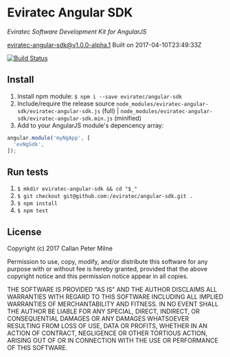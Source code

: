 # Eviratec Angular SDK

*Eviratec Software Development Kit for AngularJS*

eviratec-angular-sdk@v1.0.0-alpha.1
Built on 2017-04-10T23:49:33Z

[![Build Status](https://travis-ci.org/eviratec/angular-sdk.svg?branch=master)](https://travis-ci.org/eviratec/angular-sdk)

## Install

1. Install npm module: `$ npm i --save eviratec/angular-sdk`
2. Include/require the release source `node_modules/eviratec-angular-sdk/eviratec-angular-sdk.js` (full) | `node_modules/eviratec-angular-sdk/eviratec-angular-sdk.min.js` (minified)
3. Add to your AngularJS module's depencency array: 
  ```javascript
  angular.module('myNgApp', [
    'evNgSdk',
  ]);
  ```

## Run tests

1. `$ mkdir eviratec-angular-sdk && cd "$_"`
2. `$ git checkout git@github.com:/eviratec/angular-sdk.git .`
3. `$ npm install`
4. `$ npm test`

## License

Copyright (c) 2017 Callan Peter Milne

Permission to use, copy, modify, and/or distribute this software for any purpose with or without fee is hereby granted, provided that the above copyright notice and this permission notice appear in all copies.

THE SOFTWARE IS PROVIDED "AS IS" AND THE AUTHOR DISCLAIMS ALL WARRANTIES WITH REGARD TO THIS SOFTWARE INCLUDING ALL IMPLIED WARRANTIES OF MERCHANTABILITY AND FITNESS. IN NO EVENT SHALL THE AUTHOR BE LIABLE FOR ANY SPECIAL, DIRECT, INDIRECT, OR CONSEQUENTIAL DAMAGES OR ANY DAMAGES WHATSOEVER RESULTING FROM LOSS OF USE, DATA OR PROFITS, WHETHER IN AN ACTION OF CONTRACT, NEGLIGENCE OR OTHER TORTIOUS ACTION, ARISING OUT OF OR IN CONNECTION WITH THE USE OR PERFORMANCE OF THIS SOFTWARE.

